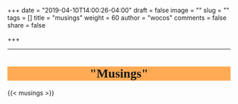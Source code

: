 +++
date = "2019-04-10T14:00:26-04:00"
draft = false
image = ""
slug = ""
tags = []
title = "musings"
weight = 60
author = "wocos"
comments = false
share = false

+++

<hr>
<!-- <div style="background: lightslategray;"> -->
<div class="content_margin">
<center><h1 style="background: #FFAA55; font-family: Philosopher;">"Musings"</center>
</div>

{{< musings >}}
